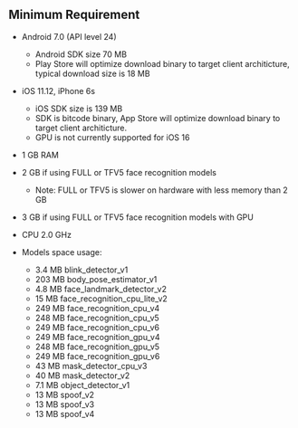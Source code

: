 ## Minimum Requirement

* Android 7.0 (API level 24)
    * Android SDK size 70 MB
    * Play Store will optimize download binary to target client architicture, typical download size is 18 MB

* iOS 11.12, iPhone 6s
    * iOS SDK size is 139 MB
    * SDK is bitcode binary, App Store will optimize download binary to target client architicture.
    * GPU is not currently supported for iOS 16

* 1 GB RAM
* 2 GB if using FULL or TFV5 face recognition models
    * Note: FULL or TFV5 is slower on hardware with less memory than 2 GB
* 3 GB if using FULL or TFV5 face recognition models with GPU

* CPU 2.0 GHz

* Models space usage:
    * 3.4 MB blink_detector_v1
    * 203 MB body_pose_estimator_v1
    * 4.8 MB face_landmark_detector_v2
    * 15 MB face_recognition_cpu_lite_v2
    * 249 MB face_recognition_cpu_v4
    * 248 MB face_recognition_cpu_v5
    * 249 MB face_recognition_cpu_v6
    * 249 MB face_recognition_gpu_v4
    * 248 MB face_recognition_gpu_v5
    * 249 MB face_recognition_gpu_v6
    * 43 MB mask_detector_cpu_v3
    * 40 MB mask_detector_v2
    * 7.1 MB object_detector_v1
    * 13 MB spoof_v2
    * 13 MB spoof_v3
    * 13 MB spoof_v4
